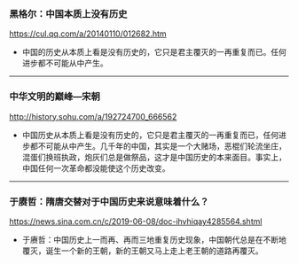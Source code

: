 ### 黑格尔：中国本质上没有历史
https://cul.qq.com/a/20140110/012682.htm
- 中国的历史从本质上看是没有历史的，它只是君主覆灭的一再重复而已。任何进步都不可能从中产生。
---
### 中华文明的巅峰—宋朝
http://history.sohu.com/a/192724700_666562
- 中国历史从本质上看是没有历史的，它只是君主覆灭的一再重复而已，任何进步都不可能从中产生。几千年的中国，其实是一个大赌场，恶棍们轮流坐庄，混蛋们换班执政，炮灰们总是做祭品，这才是中国历史的本来面目。事实上，中国任何一次革命都没能使这个历史改变。
---
### 于赓哲：隋唐交替对于中国历史来说意味着什么？
https://news.sina.com.cn/c/2019-06-08/doc-ihvhiqay4285564.shtml
- 于赓哲：中国历史上一而再、再而三地重复历史现象，中国朝代总是在不断地覆灭，诞生一个新的王朝，新的王朝又马上走上老王朝的道路再覆灭。